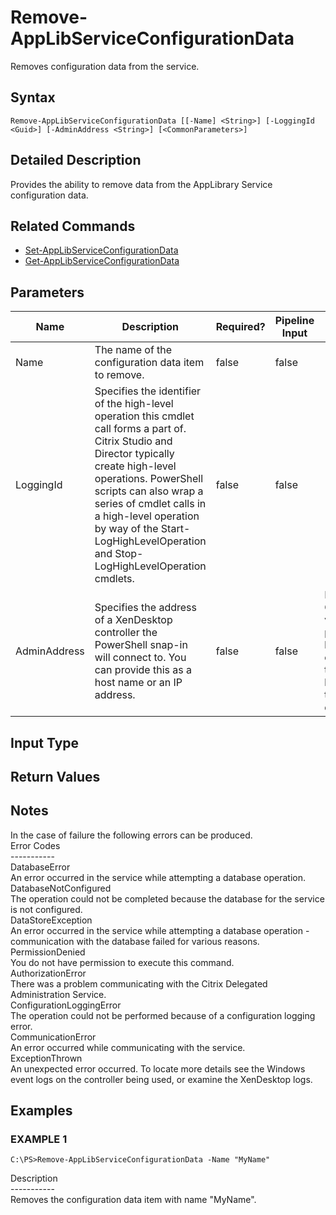 ﻿# Remove-AppLibServiceConfigurationData

   Removes configuration data from the service.

## Syntax
```
Remove-AppLibServiceConfigurationData [[-Name] <String>] [-LoggingId <Guid>] [-AdminAddress <String>] [<CommonParameters>]
```

## Detailed Description
   Provides the ability to remove data from the AppLibrary Service configuration data.

## Related Commands
  * [Set-AppLibServiceConfigurationData](Set-AppLibServiceConfigurationData/)
  * [Get-AppLibServiceConfigurationData](Get-AppLibServiceConfigurationData/)
## Parameters

| Name   | Description | Required? | Pipeline Input | Default Value |
| --- | --- | --- | --- | --- |
| Name | The name of the configuration data item to remove. | false | false |  |
| LoggingId | Specifies the identifier of the high-level operation this cmdlet call forms a part of. Citrix Studio and Director typically create high-level operations. PowerShell scripts can also wrap a series of cmdlet calls in a high-level operation by way of the Start-LogHighLevelOperation and Stop-LogHighLevelOperation cmdlets. | false | false |  |
| AdminAddress | Specifies the address of a XenDesktop controller the PowerShell snap-in will connect to. You can provide this as a host name or an IP address. | false | false | Localhost. Once a value is provided by any cmdlet, this value becomes the default. |

## Input Type
### 
   
## Return Values
### 
   ## Notes
   In the case of failure the following errors can be produced.<br>    Error Codes<br>    -----------<br>    DatabaseError<br>        An error occurred in the service while attempting a database operation.<br>    DatabaseNotConfigured<br>        The operation could not be completed because the database for the service is not configured.<br>    DataStoreException<br>        An error occurred in the service while attempting a database operation - communication with the database failed for various reasons.<br>    PermissionDenied<br>        You do not have permission to execute this command.<br>    AuthorizationError<br>        There was a problem communicating with the Citrix Delegated Administration Service.<br>    ConfigurationLoggingError<br>        The operation could not be performed because of a configuration logging error.<br>    CommunicationError<br>        An error occurred while communicating with the service.<br>    ExceptionThrown<br>        An unexpected error occurred.  To locate more details see the Windows event logs on the controller being used, or examine the XenDesktop logs.
## Examples

### EXAMPLE 1
```
C:\PS>Remove-AppLibServiceConfigurationData -Name "MyName"
```
   Description<br>-----------<br>Removes the configuration data item with name "MyName".
